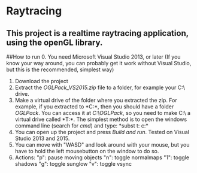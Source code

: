 # Raytracing
## This project is a realtime raytracing application, using the openGL library.

##How to run
0. You need Microsoft Visual Studio 2013, or later (If you know your way around, you can probably get it work without Visual Studio, but this is the recommended, simplest way)
1. Download the project
2. Extract the *OGLPack_VS2015.zip* file to a folder, for example your C:\ drive.
3. Make a virtual drive of the folder where you extracted the zip. For example, if you extracted to *C:\*, then you should have a folder *OGLPack*. You can access it at *C:\OGLPack*, so you need to make C:\ a virtual drive called *T:\*. The simplest method is to open the windows command line (search for *cmd*) and type: *subst t: c:\*
4. You can open up the project and press *Build and run*. Tested on Visual Studio 2013 and 2015.
5. You can move with "WASD" and look around with your mouse, but you have to hold the left mousebutton on the window to do so.
6. Actions: 
"p": pause moving objects
"n": toggle normalmaps
"1": toggle shadows
"g": toggle sunglow
"v": toggle vsync